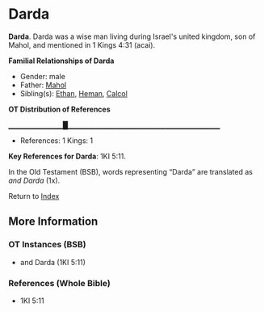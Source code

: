 # Darda
**Darda**. 
Darda was a wise man living during Israel's united kingdom, son of Mahol, and mentioned in 1 Kings 4:31 (acai). 




**Familial Relationships of Darda**


* Gender: male
* Father: [Mahol](Mahol.md)
* Sibling(s): [Ethan](Ethan.md), [Heman](Heman.md), [Calcol](Calcol.md)


**OT Distribution of References**

▁▁▁▁▁▁▁▁▁▁█▁▁▁▁▁▁▁▁▁▁▁▁▁▁▁▁▁▁▁▁▁▁▁▁▁▁▁▁
* References: 1 Kings: 1



**Key References for Darda**: 
1KI 5:11. 


In the Old Testament (BSB), words representing “Darda” are translated as 
*and Darda* (1x). 




Return to [Index](00-Index.md)

## More Information

### OT Instances (BSB)

* and Darda (1KI 5:11)



### References (Whole Bible)

* 1KI 5:11



